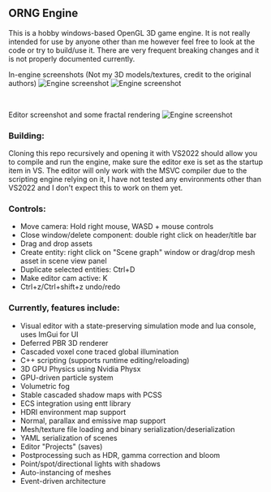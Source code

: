  ## ORNG Engine
 This is a hobby windows-based OpenGL 3D game engine. It is not really intended for use by anyone other than me however feel free to look at the code or try to build/use it. There are very frequent breaking changes and it is not properly documented currently.


In-engine screenshots (Not my 3D models/textures, credit to the original authors)
![Engine screenshot](EngineHouseDay.jpg)
![Engine screenshot](EngineHouseNight.jpg)

&nbsp;

Editor screenshot and some fractal rendering
![Engine screenshot](FractalEditor.jpg)


### Building: 
Cloning this repo recursively and opening it with VS2022 should allow you to compile and run the engine, make sure the editor exe is set as the startup item in VS. The editor will only work with the MSVC compiler due to the scripting engine relying on it, I have not tested any environments other than VS2022 and I don't expect this to work on them yet.

 ### Controls:
 * Move camera: Hold right mouse, WASD + mouse controls
 * Close window/delete component: double right click on header/title bar
 * Drag and drop assets
 * Create entity: right click on "Scene graph" window or drag/drop mesh asset in scene view panel
 * Duplicate selected entities: Ctrl+D
 * Make editor cam active: K
 * Ctrl+z/Ctrl+shift+z undo/redo
 


### Currently, features include:
* Visual editor with a state-preserving simulation mode and lua console, uses ImGui for UI
* Deferred PBR 3D renderer
* Cascaded voxel cone traced global illumination
* C++ scripting (supports runtime editing/reloading)
* 3D GPU Physics using Nvidia Physx
* GPU-driven particle system
* Volumetric fog
* Stable cascaded shadow maps with PCSS
* ECS integration using entt library
* HDRI environment map support
* Normal, parallax and emissive map support
* Mesh/texture file loading and binary serialization/deserialization
* YAML serialization of scenes
* Editor "Projects" (saves)
* Postprocessing such as HDR, gamma correction and bloom
* Point/spot/directional lights with shadows
* Auto-instancing of meshes
* Event-driven architecture







